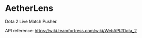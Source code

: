# AetherLens

Dota 2 Live Match Pusher.

API reference: https://wiki.teamfortress.com/wiki/WebAPI#Dota_2
